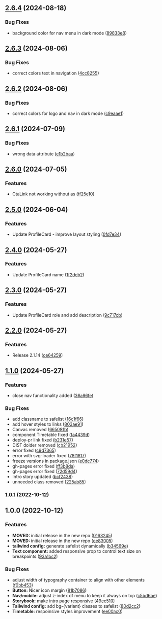 ## [2.6.4](https://github.com/bridge-design/design-system/compare/2.6.3...2.6.4) (2024-08-18)


### Bug Fixes

* background color for nav menu in dark mode ([89833e8](https://github.com/bridge-design/design-system/commit/89833e857ed1568241cd0844f2e48dacce2999f9))

## [2.6.3](https://github.com/bridge-design/design-system/compare/2.6.2...2.6.3) (2024-08-06)


### Bug Fixes

* correct colors text in navigation ([4cc8255](https://github.com/bridge-design/design-system/commit/4cc82558b5a97cfa46e585c7d3be98ee1d830742))

## [2.6.2](https://github.com/bridge-design/design-system/compare/2.6.1...2.6.2) (2024-08-06)


### Bug Fixes

* correct colors for logo and nav in dark mode ([c9eaae1](https://github.com/bridge-design/design-system/commit/c9eaae1f8066ce5a52d73eb9692e0835cb1b341d))

## [2.6.1](https://github.com/bridge-design/design-system/compare/2.6.0...2.6.1) (2024-07-09)


### Bug Fixes

* wrong data attribute ([e1b2baa](https://github.com/bridge-design/design-system/commit/e1b2baadd3c55dfcd4c3371dbea7f90a7cd7d412))

## [2.6.0](https://github.com/bridge-design/design-system/compare/2.5.0...2.6.0) (2024-07-05)


### Features

* CtaLink not working without as ([ff25e10](https://github.com/bridge-design/design-system/commit/ff25e1027d44da733bfb1bf208da8617e6488d28))

## [2.5.0](https://github.com/bridge-design/design-system/compare/2.4.2...2.5.0) (2024-06-04)


### Features

* Update ProfileCard -  improve layout styling ([0fd7e34](https://github.com/bridge-design/design-system/commit/0fd7e349b2cb9cc21ba2a46be2e541f281346143))

## [2.4.0](https://github.com/bridge-design/design-system/compare/2.3.0...2.4.0) (2024-05-27)


### Features

* Update ProfileCard name ([1f2deb2](https://github.com/bridge-design/design-system/commit/1f2deb251fa08f334e35d7dcb9deece6c33288ba))

## [2.3.0](https://github.com/bridge-design/design-system/compare/2.2.0...2.3.0) (2024-05-27)


### Features

* Update ProfileCard role and add description ([9c717cb](https://github.com/bridge-design/design-system/commit/9c717cbe6059bb78589e81e4bdfbee65403492be))

## [2.2.0](https://github.com/bridge-design/design-system/compare/2.1.13...2.2.0) (2024-05-27)


### Features

* Release 2.1.14 ([ce64259](https://github.com/bridge-design/design-system/commit/ce64259e82de4d6baa4771c977c0709826ec9cba))

## [1.1.0](https://github.com/bridge-design/design-system/compare/1.0.1...1.1.0) (2024-05-27)


### Features

* close nav functionality added ([36a66fe](https://github.com/bridge-design/design-system/commit/36a66fee489b20f88ec388c323431222a362c202))


### Bug Fixes

* add classname to safelist ([16c1f66](https://github.com/bridge-design/design-system/commit/16c1f66802710aad811d6599ffcf8c7b66b47ac4))
* add hover styles to links ([803ae91](https://github.com/bridge-design/design-system/commit/803ae91d9da0e8b902fb56cb9cf9426fe3782145))
* Canvas removed ([665081b](https://github.com/bridge-design/design-system/commit/665081b569a3d0cd085cc4fd3604f385be2c9cf7))
* component Timetable fixed ([fa4439d](https://github.com/bridge-design/design-system/commit/fa4439d2ca02d1c5d4176ee981817cfaa05107ee))
* deploy-pr link fixed ([b231e57](https://github.com/bridge-design/design-system/commit/b231e577b5c830ba2380f8bbccf542e2f1d310ec))
* DIST dolder removed ([cb21952](https://github.com/bridge-design/design-system/commit/cb2195203692a2cdb02040a611d43f19062f0c26))
* error fixed ([c9d7365](https://github.com/bridge-design/design-system/commit/c9d7365c12ca9f8c39107c1f3b9e6f4b334033d5))
* error with svg-loader fixed ([78f1817](https://github.com/bridge-design/design-system/commit/78f18173ef1319d1a893f34943332b5526e043d3))
* freeze versions in package.json ([e0dc774](https://github.com/bridge-design/design-system/commit/e0dc77412bfb59e1904b517183b9ad592a431594))
* gh-pages error fixed ([ff3b8da](https://github.com/bridge-design/design-system/commit/ff3b8da1ff1a35ed206fc3b53675f74a606dc2db))
* gh-pages error fixed ([72d59d4](https://github.com/bridge-design/design-system/commit/72d59d4513ea7cc26c261e8a52d455241324b59b))
* Intro story updated ([bcf2438](https://github.com/bridge-design/design-system/commit/bcf2438cc1b53b183593e3e1f1b547ffb739f617))
* unneeded class removed ([225ab85](https://github.com/bridge-design/design-system/commit/225ab85a9fcd1939d8932c7c600ed9c308fd94fd))

### [1.0.1](https://github.com/bridge-design/design-system/compare/1.0.0...1.0.1) (2022-10-12)

## 1.0.0 (2022-10-12)


### Features

* **MOVED:** initial release in the new repo ([0163245](https://github.com/bridge-design/design-system/commit/01632454e009d99171191512d2f29db0b1ec2e63))
* **MOVED:** initial release in the new repo ([ce83005](https://github.com/bridge-design/design-system/commit/ce83005f442a5c3f86418df19ccbeb14cb057a94))
* **tailwind config:** generate safelist dynamically ([b34569e](https://github.com/bridge-design/design-system/commit/b34569e9068b74cb411979779beeaa84c76c2e87))
* **Text component:** added responsive prop to control text size on breakpoints ([93a1bc2](https://github.com/bridge-design/design-system/commit/93a1bc2122511267a8d49c03ef58598c7e2f3ef6))


### Bug Fixes

* adjust width of typography container to align with other elements ([f0bb453](https://github.com/bridge-design/design-system/commit/f0bb453b1e10b214e30ce36f6779319287881687))
* **Button:** Nicer icon margin ([81b7086](https://github.com/bridge-design/design-system/commit/81b708668ec5e805b279fa092eda10d55256143c))
* **Nav/mobile:** adjust z-index of menu to keep it always on top ([c5bd6ae](https://github.com/bridge-design/design-system/commit/c5bd6aee205d0f1ad61a8de38748aabfab5d9e7e))
* **Storybook:** make intro page responsive ([49ec510](https://github.com/bridge-design/design-system/commit/49ec510a2a41ea507438ee39c957b1e7a66d8986))
* **Tailwind config:** add bg-{variant} classes to safelist ([80d2cc2](https://github.com/bridge-design/design-system/commit/80d2cc2f709a13fd5ea12f2eaddcd339e99d7428))
* **Timetable:** respoinsive styles improvement ([ee00ac0](https://github.com/bridge-design/design-system/commit/ee00ac00b8e83eeec392da9410423e21070972c7))
